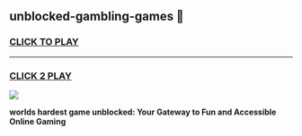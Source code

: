 
## unblocked-gambling-games 👋
<h3>
<a href="https://premium.freeplayer.one?title=unblocked-gambling-games&ref=14F">CLICK TO PLAY</a></h3>
<hr>

<h3>
<a href="https://premium.freeplayer.one?title=unblocked-gambling-games&ref=14F">CLICK 2 PLAY</a>
  
</h3>

<a href="https://premium.freeplayer.one?title=unblocked-gambling-games&ref=12F/"><img src="https://clearcache.store/games.png"></a>


**worlds hardest game unblocked: Your Gateway to Fun and Accessible Online Gaming**
